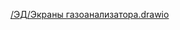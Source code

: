 [/ЭД/Экраны газоанализатора.drawio]([https://github.com/VZOR-nn/MARK-5010/blob/main/ЭД/Экраны%20газоанализатора.drawio](https://github.com/VZOR-nn/MARK-5010/blob/main/ЭД/Экраны%20газоанализатора.drawio.html))

